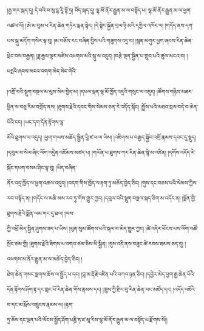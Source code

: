 ﻿  
།རྒྱ་གར་སྐད་དུ། དེ་བའི་བ་སུ་དྷ་རཱི་སྟོ་ཏྲ། བོད་སྐད་དུ། ལྷ་མོ་ནོར་རྒྱུན་མ་ལ་བསྟོད་པ། ལྷ་མོ་ནོར་རྒྱུན་མ་ལ་ཕྱག་འཚལ་ལོ། །ཨེ་མ་བུམ་པ་རིན་ཆེན་གཏེར་ལྡན་སྟེང། །དེ་སྟེང་སྐྱོན་བྲལ་ཉི་མའི་དཀྱིལ་འཁོར་ལ། །གདོད་ནས་དག་  
པས་སྐུ་མདོག་གསེར་ལྟ་བུ། །མ་བཅོས་རང་བཞིན་བྱིས་པའི་གཟུགས་འདྲ་བ། །སྙན་མགུར་ཕྱག་ཞབས་རིན་ཆེན་ཕྲེང་བས་བརྒྱན། །ཟླ་རྒྱས་ལྟར་མཛེས་འཕགས་མའི་སྐུ་ལ་འདུད། །བརྩེ་ལྡན་སྦྱིན་པ་གྲུབ་པའི་ཚུལ་མངའ་བ། །པདྨའི་ཞབས་མངའ་འགག་མེད་སེང་གེའི་  
  
།འགྲོ་བའི་སྡུག་བསྔལ་མ་ལུས་སེལ་བྱེད་མ། །དཔལ་ལྡན་ལྷ་མོ་ཁྱོད་འདྲའི་གསུང་ལ་འདུད། །ཚོགས་གཉིས་མཐར་ཕྱིན་ས་བཅུ་རིམ་བགྲོད་ནས། །ཐུགས་རྗེའི་དབང་གིས་སེམས་ཅན་རེ་འདོད་སྐོང། །སྤྲོས་པའི་མཐའ་བྲལ་བདེ་བ་ཆེན་པོའི་ངང། །ཡང་དག་དོན་རྟོགས་ལྷ་  
མོའི་ཐུགས་ལ་འདུད། །ཕྱག་གཡས་མཆོད་སྦྱིན་པཱི་ཛ་ཕ་ལ་ཡིས། །འཇིགས་པ་བརྒྱད་སྐྱོབ་འགྲོ་རྣམས་དབང་དུ་སྡུད། །དབུལ་བ་སེལ་ཞིང་ལོག་འདྲེན་འཇོམས་མཛད་པ། །གཡོན་པ་ཐུགས་ཀར་རིན་ཆེན་སྙེ་མ་འཛིན། །དགོས་འདོད་རེ་སྐོང་དཔག་བསམ་ཤིང་ལྟ་བུ། །ཡིད་བཞིན་  
ནོར་འདྲ་ཁྱོད་ལ་ཕྱག་འཚལ་འདུད། །བདག་གིས་ཁྱོད་ལ་རྟག་ཏུ་མཆོད་བྱེད་ཅིང། །གུས་དང་བཅས་པའི་སེམས་ཀྱིས་རབ་བསྟོད་ན། །གདོང་ལ་མཆི་མས་རབ་ཏུ་གོས་གྱུར་ཀྱང། །དབུལ་བའི་སྡུག་བསྔལ་སྐད་ཅིག་མ་འདོར་ན། །སྔོན་གྱི་ཐུགས་རྗེའི་སྨོན་ལམ་གང་དུ་ཐལ། །ལས་  
ཀྱི་འཕྲོ་མེད་སྦྱིན་ཤུགས་ཟད་པ་ཡིས། །ཕུན་སུམ་ཚོགས་པའི་སྐལ་བ་མེད་གྱུར་ཀྱང། །ཚེ་འདིར་ཕོངས་པས་ལོག་འཚོ་སྤོང་ཙམ་གྱི། །ཐུགས་རྗེའི་ཐིགས་པ་འགའ་ཙམ་ཅིས་མི་སྦྱིན། །དུས་འདི་ནས་བཟུང་ཚེ་རབས་ཐམས་ཅད་དུ། །འཕགས་མ་ནོར་རྒྱུན་མ་ལ་མཆོད་བྱེད་ཅིང། །  
ཐེག་ཆེན་གསང་སྔགས་ཆོས་ལ་སྤྱོད་པ་དང། །བླ་མ་རྡོ་རྗེ་འཛིན་པའི་བཀའ་ཉན་ཅིང། །དབྱེར་མེད་ཕྱག་རྒྱ་ཆེན་པོའི་དོན་རྟོགས་ཤོག་རྟ་དང་གླང་པོ་རིན་ཆེན་གོས་རྣམས་དང། །ཁྲུས་ཀྱི་རྫིང་བུ་རིན་ཆེན་བང་མཛོད་དང། །འདོད་འཇོའི་བ་དང་མ་རྨོས་འཁྲུངས་རྣམས་ལ། །རྟག་  
ཏུ་ཆོས་དང་ལྡན་པའི་ལོངས་སྤྱོད་ཤོག་པཎྜི་ཏ་ཛ་མཱ་རིས་ལྷ་མོ་ནོར་རྒྱུན་མ་ལ་བསྟོད་པ་རྫོགས་སོ།།  
  
  
